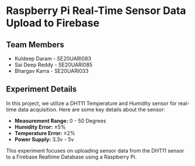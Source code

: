 # Raspberry Pi Real-Time Sensor Data Upload to Firebase

## Team Members
- Kuldeep Daram - SE20UARI083
- Sai Deep Reddy - SE20UARI085
- Bhargav Karra - SE20UARI033

## Experiment Details

In this project, we utilize a DHT11 Temperature and Humidity sensor for real-time data acquisition. Here are some key details about the sensor:

- **Measurement Range:** 0 - 50 Degrees
- **Humidity Error:** ±5%
- **Temperature Error:** ±2%
- **Power Supply:** 3.3v - 5v

This experiment focuses on uploading sensor data from the DHT11 sensor to a Firebase Realtime Database using a Raspberry Pi.

